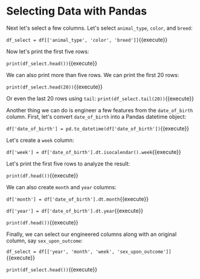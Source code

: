 # Selecting Data with Pandas

Next let's select a few columns. Let's select `animal_type`, `color`, and `breed`:


`df_select = df[['animal_type', 'color', 'breed']]`{{execute}}

Now let's print the first five rows:

`print(df_select.head())`{{execute}}

We can also print more than five rows. We can print the first 20 rows:

`print(df_select.head(20))`{{execute}}

Or even the last 20 rows using `tail`:
`print(df_select.tail(20))`{{execute}}

Another thing we can do is engineer a few features from the `date_of_birth` column. First, let's convert `date_of_birth` into a Pandas datetime object:

`df['date_of_birth'] = pd.to_datetime(df['date_of_birth'])`{{execute}}

Let's create a `week` column:

`df['week'] = df['date_of_birth'].dt.isocalendar().week`{{execute}}

Let's print the first five rows to analyze the result:

`print(df.head())`{{execute}}

We can also create `month` and `year` columns:

`df['month'] = df['date_of_birth'].dt.month`{{execute}}

`df['year'] = df['date_of_birth'].dt.year`{{execute}}

`print(df.head())`{{execute}}

Finally, we can select our engineered columns along with an original column, say `sex_upon_outcome`:

`df_select = df[['year', 'month', 'week', 'sex_upon_outcome']]`{{execute}}

`print(df_select.head())`{{execute}}







